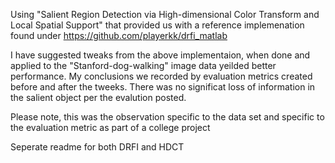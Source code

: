 Using "Salient Region Detection via High-dimensional Color Transform and Local Spatial Support" that provided us with a reference implemenation found under https://github.com/playerkk/drfi_matlab

I have suggested tweaks from the above implementaion, when done and applied to the "Stanford-dog-walking" image data yeilded better performance. My conclusions we recorded by evaluation metrics created before and after the tweeks. There was no significat loss of information in the salient object per the evalution posted. 

Please note, this was the observation specific to the data set and specific to the evaluation metric as part of a college project 

Seperate readme for both DRFI and HDCT 
